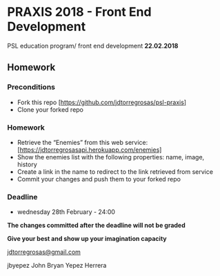 # PRAXIS 2018 - Front End Development
PSL education program/ front end development **22.02.2018**

## Homework

### Preconditions
- Fork this repo [https://github.com/jdtorregrosas/psl-praxis]
- Clone your forked repo

### Homework
- Retrieve the “Enemies” from this web service: [https://jdtorregrosasapi.herokuapp.com/enemies]
- Show the enemies list with the following properties: name, image, history
- Create a link in the name to redirect to the link retrieved from service
- Commit your changes and push them to your forked repo

### Deadline

- wednesday 28th February - 24:00

**The changes committed after the deadline will not be graded**

**Give your best and show up your imagination capacity**

jdtorregrosas@gmail.com

jbyepez
John Bryan Yepez Herrera
